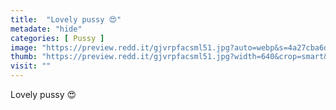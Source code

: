 ```yaml
---
title:  "Lovely pussy 😍"
metadate: "hide"
categories: [ Pussy ]
image: "https://preview.redd.it/gjvrpfacsml51.jpg?auto=webp&s=4a27cba6dc48eb32f3b3f5d88c6cffefd482b492"
thumb: "https://preview.redd.it/gjvrpfacsml51.jpg?width=640&crop=smart&auto=webp&s=182855cb5df2ef8f84d5d4107e1edac91e56621a"
visit: ""
---
```

Lovely pussy 😍
